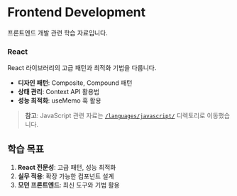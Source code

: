 # Frontend Development

프론트엔드 개발 관련 학습 자료입니다.

### React
React 라이브러리의 고급 패턴과 최적화 기법을 다룹니다.

- **디자인 패턴**: Composite, Compound 패턴
- **상태 관리**: Context API 활용법
- **성능 최적화**: useMemo 훅 활용

> **참고**: JavaScript 관련 자료는 [`/languages/javascript/`](../../languages/javascript/) 디렉토리로 이동했습니다.

## 학습 목표

1. **React 전문성**: 고급 패턴, 성능 최적화
2. **실무 적용**: 확장 가능한 컴포넌트 설계
3. **모던 프론트엔드**: 최신 도구와 기법 활용
